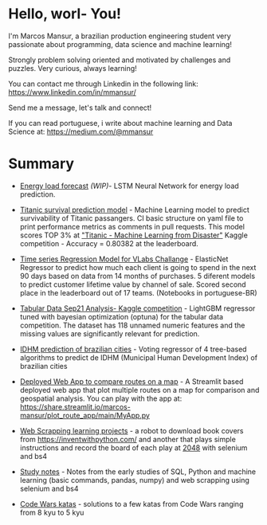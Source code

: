 # Hello, worl- You! 
I'm Marcos Mansur, a brazilian production engineering student very passionate about programming, data science and machine learning!

Strongly problem solving oriented and motivated by challenges and puzzles. Very curious, always learning!

You can contact me through Linkedin in the following link:
https://www.linkedin.com/in/mmansur/

Send me a message, let's talk and connect!

If you can read portuguese, i write about machine learning and Data Science at:
https://medium.com/@mmansur


# Summary

- [Energy load forecast](https://github.com/marcos-mansur/load-forecast) *(WIP)*- LSTM Neural Network for energy load prediction.

- [Titanic survival prediction model](https://github.com/marcos-mansur/Kaggle_Titanic) - Machine Learning model to predict survivability of Titanic passangers. CI basic structure on yaml file to print performance metrics as comments in pull requests. This model scores TOP 3% at ["Titanic - Machine Learning from Disaster"](https://www.kaggle.com/c/titanic) Kaggle competition - Accuracy = 0.80382 at the leaderboard.

- [Time series Regression Model for VLabs Challange](https://github.com/marcos-mansur/vlabs-challenge) - ElasticNet Regressor to predict how much each client is going to spend in the next 90 days based on data from 14 months of purchases. 5 diferent models to predict customer lifetime value by channel of sale. Scored second place in the leaderboard out of 17 teams. (Notebooks in portuguese-BR)

- [Tabular Data Sep21 Analysis- Kaggle competition](https://github.com/marcos-mansur/TPS-sep21) - LightGBM regressor tuned with bayesian optimization (optuna) for the tabular data competition. The dataset has 118 unnamed numeric features and the missing values are significantly relevant for prediction.

- [IDHM prediction of brazilian cities](https://github.com/marcos-mansur/brazilian_cities_IDHM) - Voting regressor of 4 tree-based algorithms to predict de IDHM (Municipal Human Development Index) of brazilian cities

- [Deployed Web App to compare routes on a map](https://github.com/marcos-mansur/plot_route_app) - A Streamlit based deployed web app that plot multiple routes on a map for comparison and geospatial analysis. You can play with the app at: https://share.streamlit.io/marcos-mansur/plot_route_app/main/MyApp.py
 
- [Web Scrapping learning projects](https://github.com/marcos-mansur/WebScrappingProjects) - a robot to download book covers from https://inventwithpython.com/ and another that plays simple instructions and record the board of each play at [2048](https://play2048.co/) with selenium and bs4

- [Study notes](https://github.com/marcos-mansur/my-study-notes) - Notes from the early studies of SQL, Python and machine learning (basic commands, pandas, numpy) and web scrapping using selenium and bs4

- [Code Wars katas](https://github.com/marcos-mansur/code-wars-katas) - solutions to a few katas from Code Wars ranging from 8 kyu to 5 kyu

